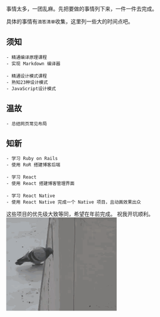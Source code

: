 事情太多，一团乱麻。先把要做的事情列下来，一件一件去完成。

具体的事情有`滴答清单`收集，这里列一些大的时间点吧。

## 须知
    - 精通编译原理课程
    - 实现 Markdown 编译器

    - 精通设计模式课程
    - 熟知23种设计模式
    - JavaScript设计模式

## 温故
    - 总结网页常见布局

## 知新
    - 学习 Ruby on Rails
    - 使用 RoR 搭建博客后端

    - 学习 React
    - 使用 React 搭建博客管理界面

    - 学习 React Native
    - 使用 React Native 完成一个 Native 项目，且动画效果出众

这些项目的优先级大致等同，希望在年前完成。
祝我开坑顺利。
![_down](down.gif)